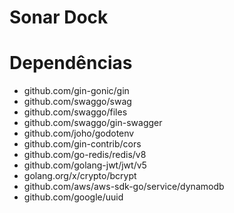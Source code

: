 # Sonar Dock

# Dependências
- github.com/gin-gonic/gin
- github.com/swaggo/swag
- github.com/swaggo/files
- github.com/swaggo/gin-swagger
- github.com/joho/godotenv
- github.com/gin-contrib/cors
- github.com/go-redis/redis/v8
- github.com/golang-jwt/jwt/v5
- golang.org/x/crypto/bcrypt
- github.com/aws/aws-sdk-go/service/dynamodb
- github.com/google/uuid